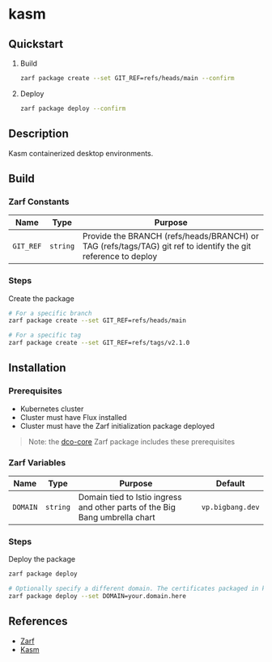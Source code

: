 # kasm

## Quickstart

1. Build

    ```bash
    zarf package create --set GIT_REF=refs/heads/main --confirm
    ```

2. Deploy

    ```bash
    zarf package deploy --confirm
    ```

## Description

Kasm containerized desktop environments.

## Build

### Zarf Constants

| Name | Type | Purpose |
|--|--|--|
| `GIT_REF` | `string` | Provide the BRANCH (refs/heads/BRANCH) or TAG (refs/tags/TAG) git ref to identify the git reference to deploy |

### Steps

Create the package

```bash
# For a specific branch
zarf package create --set GIT_REF=refs/heads/main

# For a specific tag
zarf package create --set GIT_REF=refs/tags/v2.1.0
```

## Installation

### Prerequisites

* Kubernetes cluster
* Cluster must have Flux installed
* Cluster must have the Zarf initialization package deployed

> Note: the [dco-core](../dco-core/) Zarf package includes these prerequisites

### Zarf Variables

| Name | Type | Purpose | Default |
|--|--|--|--|
| `DOMAIN` | `string` | Domain tied to Istio ingress and other parts of the Big Bang umbrella chart | `vp.bigbang.dev` |

### Steps

Deploy the package

```bash
zarf package deploy

# Optionally specify a different domain. The certificates packaged in kustomizations/bigbang/environment-bb-secret.yaml must match the provided domain
zarf package deploy --set DOMAIN=your.domain.here
```

## References

* [Zarf](https://zarf.dev/docs)
* [Kasm](https://docs-bigbang.dso.mil/latest/)
